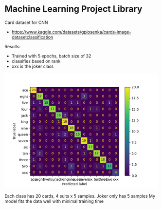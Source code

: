 # Machine Learning Project Library


Card dataset for CNN
- https://www.kaggle.com/datasets/gpiosenka/cards-image-datasetclassification

Results:
- Trained with 5 epochs, batch size of 32
- classifies based on rank
- xxx is the joker class

![Confusion Matrix](images/Cards_cm.png)

Each class has 20 cards, 4 suits x 5 samples. Joker only has 5 samples
My model fits the data well with minimal training time
